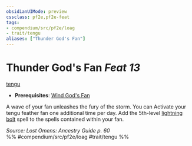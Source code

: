 ```yaml
---
obsidianUIMode: preview
cssclass: pf2e,pf2e-feat
tags:
- compendium/src/pf2e/loag
- trait/tengu
aliases: ["Thunder God's Fan"]
---
```

# Thunder God's Fan  *Feat 13*  
[tengu](tengu-b1.md "Tengu Ancestry & Heritage Trait")  

- **Prerequisites**: [Wind God's Fan](wind-gods-fan-loag.md)

A wave of your fan unleashes the fury of the storm. You can Activate your tengu feather fan one additional time per day. Add the 5th-level [lightning bolt](lightning-bolt.md) spell to the spells contained within your fan.

*Source: Lost Omens: Ancestry Guide p. 60*  
%% #compendium/src/pf2e/loag #trait/tengu %%
